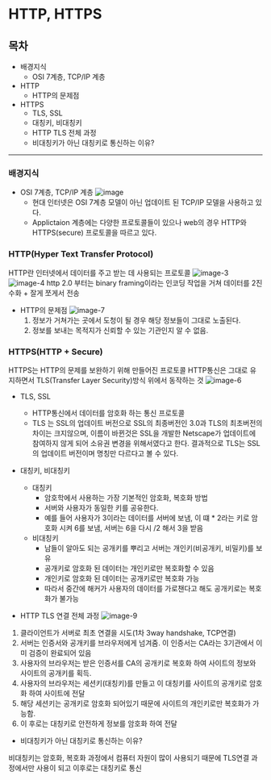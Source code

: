 # HTTP, HTTPS

## 목차

- 배경지식
  - OSI 7계층, TCP/IP 계층
- HTTP
  - HTTP의 문제점
- HTTPS
  - TLS, SSL
  - 대칭키, 비대칭키
  - HTTP TLS 전체 과정
  - 비대칭키가 아닌 대칭키로 통신하는 이유?

---

### 배경지식

- OSI 7계층, TCP/IP 계층
  ![image](https://github.com/howooking/KDT5-M5/assets/87072568/ac5754de-d655-4a8e-8249-e37fbdcbdbb0)
  - 현대 인터넷은 OSI 7계층 모델이 아닌 업데이트 된 TCP/IP 모델을 사용하고 있다.
  - Applictaion 계층에는 다양한 프로토콜들이 있으나 web의 경우 HTTP와 HTTPS(secure) 프로토콜을 따르고 있다.

### HTTP(Hyper Text Transfer Protocol)

HTTP란 인터넷에서 데이터를 주고 받는 데 사용되는 프로토콜
![image-3](https://github.com/howooking/KDT5-M5/assets/87072568/f97f45b6-ba9a-4a25-82c5-8d404f2281a0)
![image-4](https://github.com/howooking/KDT5-M5/assets/87072568/2983275d-87dc-462e-8a00-2e0817c7882a)
http 2.0 부터는 binary framing이라는 인코딩 작업을 거쳐 데이터를 2진수화 + 잘게 쪼게서 전송

- HTTP의 문제점
  ![image-7](https://github.com/howooking/KDT5-M5/assets/87072568/baa3c2fd-7163-42e6-b573-7c182bd1d5ec)
  1. 정보가 거쳐가는 곳에서 도청이 될 경우 해당 정보들이 그대로 노출된다.
  1. 정보를 보내는 목적지가 신뢰할 수 있는 기관인지 알 수 없음.

### HTTPS(HTTP + Secure)

HTTPS는 HTTP의 문제를 보완하기 위해 만들어진 프로토콜
HTTP통신은 그대로 유지하면서 TLS(Transfer Layer Security)방식 위에서 동작하는 것
![image-6](https://github.com/howooking/KDT5-M5/assets/87072568/d064a967-130b-49be-a2bb-bdc863bd85bb)

- TLS, SSL

  - HTTP통신에서 데이터를 암호화 하는 통신 프로토콜
  - TLS 는 SSL의 업데이트 버전으로 SSL의 최종버전인 3.0과 TLS의 최초버전의 차이는 크지않으며, 이름이 바뀐것은 SSL을 개발한 Netscape가 업데이트에 참여하지 않게 되어 소유권 변경을 위해서였다고 한다. 결과적으로 TLS는 SSL의 업데이트 버전이며 명칭만 다르다고 볼 수 있다.

- 대칭키, 비대칭키

  - 대칭키
    - 암호학에서 사용하는 가장 기본적인 암호화, 복호화 방법
    - 서버와 사용자가 동일한 키를 공유한다.
    - 예를 들어 사용자가 3이라는 데이터를 서버에 보냄, 이 떄 \* 2라는 키로 암호화 시켜 6를 보냄, 서버는 6을 다시 /2 해서 3을 받음
  - 비대칭키
    - 남들이 알아도 되는 공개키를 뿌리고 서버는 개인키(비공개키, 비밀키)를 보유
    - 공개키로 암호화 된 데이터는 개인키로만 복호화할 수 있음
    - 개인키로 암호화 된 데이터는 공개키로만 복호화 가능
    - 따라서 중간에 해커가 사용자의 데이터를 가로챈다고 해도 공개키로는 복호화가 불가능

- HTTP TLS 연결 전체 과정
![image-9](https://github.com/howooking/KDT5-M5/assets/87072568/6eed96fb-fd8a-4251-8d4a-3dec375fecb5)

1. 클라이언트가 서버로 최초 연결을 시도(1차 3way handshake, TCP연결)
1. 서버는 인증서와 공개키를 브라우저에게 넘겨줌. 이 인증서는 CA라는 3기관에서 이미 검증이 완료되어 있음
1. 사용자의 브라우저는 받은 인증서를 CA의 공개키로 복호화 하여 사이트의 정보와 사이트의 공개키를 획득.
1. 사용자의 브라우저는 세션키(대칭키)를 만들고 이 대칭키를 사이트의 공개키로 암호화 하여 사이트에 전달
1. 해당 세션키는 공개키로 암호화 되어있기 때문에 사이트의 개인키로만 복호화가 가능함.
1. 이 후로는 대칭키로 안전하게 정보를 암호화 하여 전달

- 비대칭키가 아닌 대칭키로 통신하는 이유?

비대칭키는 암호화, 복호화 과정에서 컴퓨터 자원이 많이 사용되기 때문에 TLS연결 과정에서만 사용이 되고 이후로는 대칭키로 통신
